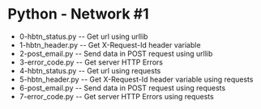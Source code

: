 # Python - Network #1
- 0-hbtn_status.py -- Get url using urllib
- 1-hbtn_header.py -- Get X-Request-Id header variable
- 2-post_email.py -- Send data in POST request using urllib
- 3-error_code.py -- Get server HTTP Errors
- 4-hbtn_status.py -- Get url using requests
- 5-hbtn_header.py -- Get X-Request-Id header variable using requests
- 6-post_email.py -- Send data in POST request using requests
- 7-error_code.py -- Get server HTTP Errors using requests
